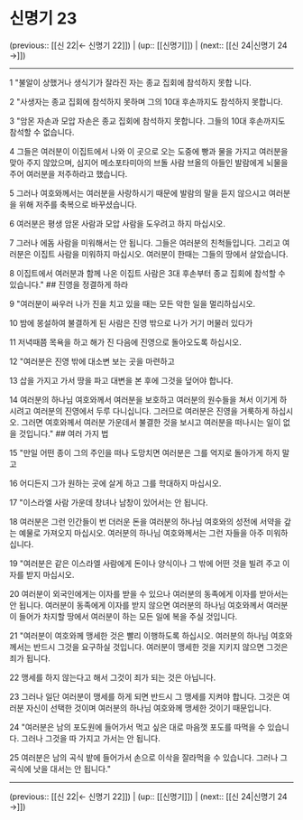 # 신명기 23

(previous:: [[신 22|← 신명기 22]]) | (up:: [[신명기]]) | (next:: [[신 24|신명기 24 →]])

***




1 
"불알이 상했거나 생식기가 잘라진 자는 종교 집회에 참석하지 못합 니다. 



2 
"사생자는 종교 집회에 참석하지 못하며 그의 10대 후손까지도 참석하지 못합니다. 



3 
"암몬 자손과 모압 자손은 종교 집회에 참석하지 못합니다. 그들의 10대 후손까지도 참석할 수 없습니다. 



4 
그들은 여러분이 이집트에서 나와 이 곳으로 오는 도중에 빵과 물을 가지고 여러분을 맞아 주지 않았으며, 심지어 메소포타미아의 브돌 사람 브올의 아들인 발람에게 뇌물을 주어 여러분을 저주하라고 했습니다. 



5 
그러나 여호와께서는 여러분을 사랑하시기 때문에 발람의 말을 듣지 않으시고 여러분을 위해 저주를 축복으로 바꾸셨습니다. 



6 
여러분은 평생 암몬 사람과 모압 사람을 도우려고 하지 마십시오. 



7 
그러나 에돔 사람을 미워해서는 안 됩니다. 그들은 여러분의 친척들입니다. 그리고 여러분은 이집트 사람을 미워하지 마십시오. 여러분이 한때는 그들의 땅에서 살았습니다. 



8 
이집트에서 여러분과 함께 나온 이집트 사람은 3대 후손부터 종교 집회에 참석할 수 있습니다." ## 진영을 정결하게 하라 



9 
"여러분이 싸우러 나가 진을 치고 있을 때는 모든 악한 일을 멀리하십시오. 



10 
밤에 몽설하여 불결하게 된 사람은 진영 밖으로 나가 거기 머물러 있다가 



11 
저녁때쯤 목욕을 하고 해가 진 다음에 진영으로 돌아오도록 하십시오. 



12 
"여러분은 진영 밖에 대소변 보는 곳을 마련하고 



13 
삽을 가지고 가서 땅을 파고 대변을 본 후에 그것을 덮어야 합니다. 



14 
여러분의 하나님 여호와께서 여러분을 보호하고 여러분의 원수들을 쳐서 이기게 하시려고 여러분의 진영에서 두루 다니십니다. 그러므로 여러분은 진영을 거룩하게 하십시오. 그러면 여호와께서 여러분 가운데서 불결한 것을 보시고 여러분을 떠나시는 일이 없을 것입니다." ## 여러 가지 법 



15 
"만일 어떤 종이 그의 주인을 떠나 도망치면 여러분은 그를 억지로 돌아가게 하지 말고 



16 
어디든지 그가 원하는 곳에 살게 하고 그를 학대하지 마십시오. 



17 
"이스라엘 사람 가운데 창녀나 남창이 있어서는 안 됩니다. 



18 
여러분은 그런 인간들이 번 더러운 돈을 여러분의 하나님 여호와의 성전에 서약을 갚는 예물로 가져오지 마십시오. 여러분의 하나님 여호와께서는 그런 자들을 아주 미워하십니다. 



19 
"여러분은 같은 이스라엘 사람에게 돈이나 양식이나 그 밖에 어떤 것을 빌려 주고 이자를 받지 마십시오. 



20 
여러분이 외국인에게는 이자를 받을 수 있으나 여러분의 동족에게 이자를 받아서는 안 됩니다. 여러분이 동족에게 이자를 받지 않으면 여러분의 하나님 여호와께서 여러분이 들어가 차지할 땅에서 여러분이 하는 모든 일에 복을 주실 것입니다. 



21 
"여러분이 여호와께 맹세한 것은 빨리 이행하도록 하십시오. 여러분의 하나님 여호와께서는 반드시 그것을 요구하실 것입니다. 여러분이 맹세한 것을 지키지 않으면 그것은 죄가 됩니다. 



22 
맹세를 하지 않는다고 해서 그것이 죄가 되는 것은 아닙니다. 



23 
그러나 일단 여러분이 맹세를 하게 되면 반드시 그 맹세를 지켜야 합니다. 그것은 여러분 자신이 선택한 것이며 여러분의 하나님 여호와께 맹세한 것이기 때문입니다. 



24 
"여러분은 남의 포도원에 들어가서 먹고 싶은 대로 마음껏 포도를 따먹을 수 있습니다. 그러나 그것을 따 가지고 가서는 안 됩니다. 



25 
여러분은 남의 곡식 밭에 들어가서 손으로 이삭을 잘라먹을 수 있습니다. 그러나 그 곡식에 낫을 대서는 안 됩니다."

***

(previous:: [[신 22|← 신명기 22]]) | (up:: [[신명기]]) | (next:: [[신 24|신명기 24 →]])
